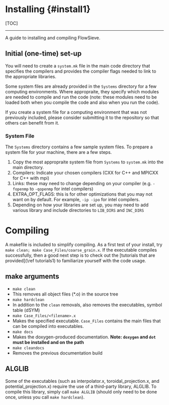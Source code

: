 # Installing {#install1}
[TOC]

---

A guide to installing and compiling FlowSieve.

## Initial (one-time) set-up

You will need to create a `system.mk` file in the main code directory that specifies the compilers and provides the compiler flags needed to link to the appropriate libraries.

Some system files are already provided in the `Systems` directory for a few computing environments.
Where appropraite, they specify which modules are needed to compile and run the code (note: these modules need to be loaded both when you compile the code and also when you run the code).

If you create a system file for a computing environment that was not previously included, please consider submitting it to the repository so that others can benefit from it.

### System File

The `Systems` directory contains a few sample system files. To prepare a system file for your machine, there are a few steps.
1. Copy the most appropraite system file from `Systems` to `system.mk` into the main directory.
2. Compilers: Indicate your chosen compilers (CXX for C++ and MPICXX for C++ with mpi)
3. Links: these may need to change depending on your compiler (e.g. `-fopenmp` to `-qopenmp` for intel compilers)
4. EXTRA_OPT_FLAGS: this is for other optimizations that you may not want on by default. For example, `-ip -ipo` for intel compilers.
5. Depending on how your libraries are set up, you may need to add various library and include directories to `LIB_DIRS` and `INC_DIRS`

# Compiling

A makefile is included to simplify compiling. 
As a first test of your install, try `make clean; make Case_Files/coarse_grain.x`.
If the executable compiles successfully, then a good next step is to check out the [tutorials that are provided](\ref tutorials1) to familiarize yourself with the code usage.

## make arguments
* `make clean`
 * This removes all object files (\*.o) in the source tree
* `make hardclean`
 * In addition to the `clean` removals, also removes the executables, symbol table (dSYM)
* `make Case_Files/<filename>.x`
 * Makes the specified executable. `Case_Files` contains the main files that can be compiled into executables.
* `make docs`
 * Makes the doxygen-produced documentation. **Note: `doxygen` and `dot` must be installed and on the path**
* `make cleandocs`
 * Removes the previous documentation build

## ALGLIB

Some of the executables (such as interpolator.x, toroidal_projection.x, and potential_projection.x) require the use of a third-party library, ALGLIB.
To compile this library, simply call `make ALGLIB` (should only need to be done once, unless you call `make hardclean`).
